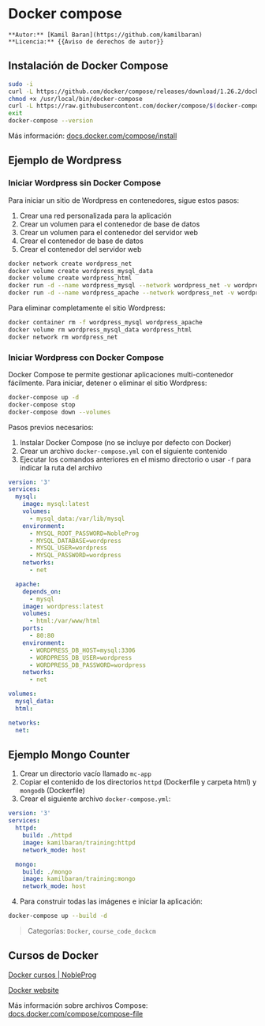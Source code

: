 # Docker compose

```markdow
**Autor:** [Kamil Baran](https://github.com/kamilbaran)
**Licencia:** {{Aviso de derechos de autor}}
```

## Instalación de Docker Compose
```bash
sudo -i
curl -L https://github.com/docker/compose/releases/download/1.26.2/docker-compose-`uname -s`-`uname -m` > /usr/local/bin/docker-compose
chmod +x /usr/local/bin/docker-compose
curl -L https://raw.githubusercontent.com/docker/compose/$(docker-compose version --short)/contrib/completion/bash/docker-compose > /etc/bash_completion.d/docker-compose
exit
docker-compose --version
```

Más información: [docs.docker.com/compose/install](https://docs.docker.com/compose/install)

## Ejemplo de Wordpress

### Iniciar Wordpress sin Docker Compose

Para iniciar un sitio de Wordpress en contenedores, sigue estos pasos:

1. Crear una red personalizada para la aplicación
2. Crear un volumen para el contenedor de base de datos
3. Crear un volumen para el contenedor del servidor web
4. Crear el contenedor de base de datos
5. Crear el contenedor del servidor web

```bash
docker network create wordpress_net
docker volume create wordpress_mysql_data
docker volume create wordpress_html
docker run -d --name wordpress_mysql --network wordpress_net -v wordpress_mysql_data:/var/lib/mysql -e MYSQL_ROOT_PASSWORD=NobleProg -e MYSQL_DATABASE=wordpress -e MYSQL_USER=wordpress -e MYSQL_PASSWORD=wordpress mysql:5.7
docker run -d --name wordpress_apache --network wordpress_net -v wordpress_html:/var/www/html -p 80:80 -e WORDPRESS_DB_HOST=wordpress_mysql:3306 -e WORDPRESS_DB_USER=wordpress -e WORDPRESS_DB_PASSWORD=wordpress wordpress:php7.2-apache
```

Para eliminar completamente el sitio Wordpress:

```bash
docker container rm -f wordpress_mysql wordpress_apache
docker volume rm wordpress_mysql_data wordpress_html
docker network rm wordpress_net
```

### Iniciar Wordpress con Docker Compose

Docker Compose te permite gestionar aplicaciones multi-contenedor fácilmente. Para iniciar, detener o eliminar el sitio Wordpress:

```bash
docker-compose up -d
docker-compose stop
docker-compose down --volumes
```

Pasos previos necesarios:

1. Instalar Docker Compose (no se incluye por defecto con Docker)
2. Crear un archivo `docker-compose.yml` con el siguiente contenido
3. Ejecutar los comandos anteriores en el mismo directorio o usar `-f` para indicar la ruta del archivo

```yaml
version: '3'
services:
  mysql:
    image: mysql:latest
    volumes:
      - mysql_data:/var/lib/mysql
    environment:
      - MYSQL_ROOT_PASSWORD=NobleProg
      - MYSQL_DATABASE=wordpress
      - MYSQL_USER=wordpress
      - MYSQL_PASSWORD=wordpress
    networks: 
      - net

  apache:
    depends_on:
      - mysql
    image: wordpress:latest
    volumes:
      - html:/var/www/html
    ports:
      - 80:80
    environment:
      - WORDPRESS_DB_HOST=mysql:3306
      - WORDPRESS_DB_USER=wordpress
      - WORDPRESS_DB_PASSWORD=wordpress
    networks:
      - net

volumes:
  mysql_data:
  html:

networks:
  net:
```

## Ejemplo Mongo Counter

1. Crear un directorio vacío llamado `mc-app`
2. Copiar el contenido de los directorios `httpd` (Dockerfile y carpeta html) y `mongodb` (Dockerfile)
3. Crear el siguiente archivo `docker-compose.yml`:

```yaml
version: '3'
services:
  httpd:
    build: ./httpd
    image: kamilbaran/training:httpd
    network_mode: host

  mongo:
    build: ./mongo
    image: kamilbaran/training:mongo
    network_mode: host
```

4. Para construir todas las imágenes e iniciar la aplicación:

```bash
docker-compose up --build -d
```

> Categorías: `Docker`, `course_code_dockcm`

## Cursos de Docker
[Docker cursos | NobleProg](https://www.nobleprog.mx/cursos-docker)

[Docker website](https://www.docker.com)

Más información sobre archivos Compose: [docs.docker.com/compose/compose-file](https://docs.docker.com/compose/compose-file)
